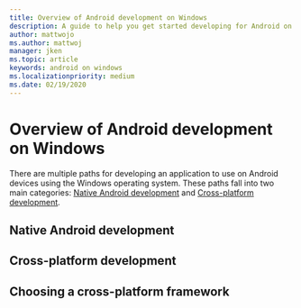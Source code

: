 ```yaml
---
title: Overview of Android development on Windows
description: A guide to help you get started developing for Android on Windows.
author: mattwojo 
ms.author: mattwoj 
manager: jken
ms.topic: article
keywords: android on windows
ms.localizationpriority: medium
ms.date: 02/19/2020
---
```


# Overview of Android development on Windows

There are multiple paths for developing an application to use on Android devices using the Windows operating system. These paths fall into two main categories: [Native Android development](#native-android-development) and [Cross-platform development](#cross-platform-development).

## Native Android development



## Cross-platform development

## Choosing a cross-platform framework


